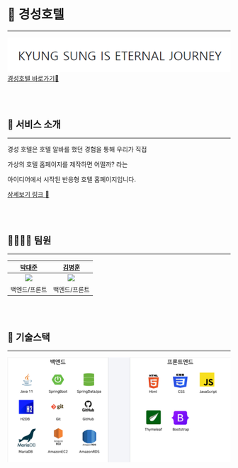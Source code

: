 <h1>🏢 경성호텔</h1>
<hr>

![img_3.png](img_3.png)
[경성호텔 바로가기🔗](http://3.36.206.91/)

<br><br>

<h2> 🙌 서비스 소개 </h2>
<hr>

경성 호텔은 호텔 알바를 했던 경험을 통해 우리가 직접 

가상의 호텔 홈페이지를 제작하면 어떨까? 라는 

아이디어에서 시작된 반응형 호텔 홈페이지입니다.

[상세보기 링크 🔗](https://1drv.ms/p/s!AuJ-4-uBRTtH-1rbjX2L1J7xtOIh?e=5KWamQ)


<br><br>

<h2> 👨‍👨‍👦‍👦️ 팀원 </h2>
<hr>

|                        [박대준](https://github.com/pt807)                      |                        [김병훈](https://github.com/hunbk)                        |
|:-----------------------------------------------------------------------------:|:-----------------------------------------------------------------------------:|
| <img src="https://avatars.githubusercontent.com/u/63392063?v=4" width=100px/> | <img src="https://avatars.githubusercontent.com/u/52270259?v=4" width=100px/> |
|                                    백엔드/프론트                                    |                                    백엔드/프론트                                    |


<br><br>

<h2> 🔨 기술스택 </h2>
<hr>

![img_2.png](img_2.png)

<br><br>